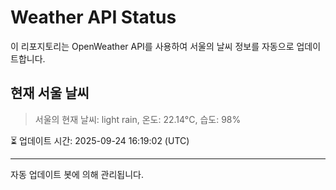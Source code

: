 
# Weather API Status

이 리포지토리는 OpenWeather API를 사용하여 서울의 날씨 정보를 자동으로 업데이트합니다.

## 현재 서울 날씨
> 서울의 현재 날씨: light rain, 온도: 22.14°C, 습도: 98%

⏳ 업데이트 시간: 2025-09-24 16:19:02 (UTC)

---
자동 업데이트 봇에 의해 관리됩니다.
